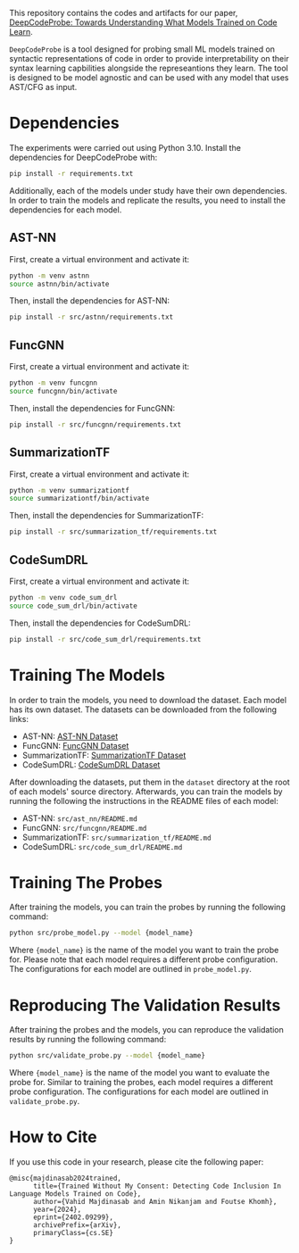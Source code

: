 This repository contains the codes and artifacts for our paper, [DeepCodeProbe: Towards Understanding What Models Trained on Code Learn](https://arxiv.org/abs/2402.09299).

`DeepCodeProbe` is a tool designed for probing small ML models trained on syntactic representations of code in order to provide interpretability on their syntax learning capbilities alongside the represeantions they learn. The tool is designed to be model agnostic and can be used with any model that uses AST/CFG as input.

# Dependencies
The experiments were carried out using Python 3.10.
Install the dependencies for DeepCodeProbe with:
```bash
pip install -r requirements.txt
```
Additionally, each of the models under study have their own dependencies. In order to train the models and replicate the results, you need to install the dependencies for each model. 

## AST-NN
First, create a virtual environment and activate it:
```bash
python -m venv astnn
source astnn/bin/activate
```
Then, install the dependencies for AST-NN:
```bash
pip install -r src/astnn/requirements.txt
```

## FuncGNN
First, create a virtual environment and activate it:
```bash
python -m venv funcgnn
source funcgnn/bin/activate
```
Then, install the dependencies for FuncGNN:
```bash
pip install -r src/funcgnn/requirements.txt
```

## SummarizationTF
First, create a virtual environment and activate it:
```bash
python -m venv summarizationtf
source summarizationtf/bin/activate
```
Then, install the dependencies for SummarizationTF:
```bash
pip install -r src/summarization_tf/requirements.txt
```

## CodeSumDRL
First, create a virtual environment and activate it:
```bash
python -m venv code_sum_drl
source code_sum_drl/bin/activate
```
Then, install the dependencies for CodeSumDRL:
```bash
pip install -r src/code_sum_drl/requirements.txt
```

# Training The Models
In order to train the models, you need to download the dataset. Each model has its own dataset. The datasets can be downloaded from the following links:
- AST-NN: [AST-NN Dataset](https://github.com/zhangj111/astnn)
- FuncGNN: [FuncGNN Dataset](https://github.com/aravi11/funcGNN)
- SummarizationTF: [SummarizationTF Dataset](https://github.com/sh1doy/summarization_tf)
- CodeSumDRL: [CodeSumDRL Dataset](https://github.com/wanyao1992/code_summarization_public/tree/master)

After downloading the datasets, put them in the `dataset` directory at the root of each models' source directory.
Afterwards, you can train the models by running the following the instructions in the README files of each model:
- AST-NN: `src/ast_nn/README.md`
- FuncGNN: `src/funcgnn/README.md`
- SummarizationTF: `src/summarization_tf/README.md`
- CodeSumDRL: `src/code_sum_drl/README.md`

# Training The Probes
After training the models, you can train the probes by running the following command:
```bash
python src/probe_model.py --model {model_name}
```
Where `{model_name}` is the name of the model you want to train the probe for. Please note that each model requires a different probe configuration. The configurations for each model are outlined in `probe_model.py`.

# Reproducing The Validation Results
After training the probes and the models, you can reproduce the validation results by running the following command:
```bash
python src/validate_probe.py --model {model_name}
```
Where `{model_name}` is the name of the model you want to evaluate the probe for. Similar to training the probes, each model requires a different probe configuration. The configurations for each model are outlined in `validate_probe.py`.

# How to Cite
If you use this code in your research, please cite the following paper:

```
@misc{majdinasab2024trained,
      title={Trained Without My Consent: Detecting Code Inclusion In Language Models Trained on Code}, 
      author={Vahid Majdinasab and Amin Nikanjam and Foutse Khomh},
      year={2024},
      eprint={2402.09299},
      archivePrefix={arXiv},
      primaryClass={cs.SE}
}
```
